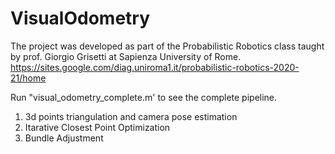 # VisualOdometry

The project was developed as part of the Probabilistic Robotics class taught by prof. Giorgio Grisetti at Sapienza University of Rome.
https://sites.google.com/diag.uniroma1.it/probabilistic-robotics-2020-21/home

Run "visual_odometry_complete.m' to see the complete pipeline.

1. 3d points triangulation and camera pose estimation
2. Itarative Closest Point Optimization
3. Bundle Adjustment




